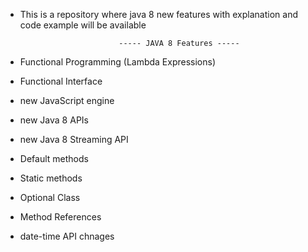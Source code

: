 - This is a repository where java 8 new features with explanation and code example will be available 

							----- JAVA 8 Features -----

- Functional Programming (Lambda Expressions) 
- Functional Interface
- new JavaScript engine
- new Java 8 APIs
- new Java 8 Streaming API 
- Default methods
- Static methods
- Optional Class
- Method References
- date-time API chnages 



	
